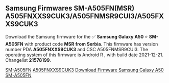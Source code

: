 <h2>Samsung Firmwares SM-A505FN(MSR) A505FNXXS9CUK3/A505FNMSR9CUI3/A505FXXS9CUK3</h2>
Download the Samsung firmware for the ✅ <strong>Samsung Galaxy A50 </strong> ⭐ <strong>SM-A505FN</strong> with product code <strong>MSR</strong> <strong> from Serbia</strong>. This firmware has version number PDA <strong>A505FNXXS9CUK3</strong> and CSC A505FNMSR9CUI3. The operating system of this firmware is Android R , with build date 2021-12-21. Changelist <strong>21578199</strong>.

[SM-A505FN](https://samfirm.shop/samsung/model/SM-A505FN)
[A505FNXXS9CUK3](https://samfirm.shop/samsung/pda/A505FNXXS9CUK3)
[Download Firmware Samsung Galaxy A50 SM-A505FN](https://samfirm.shop/samsung/firmware/484213)

